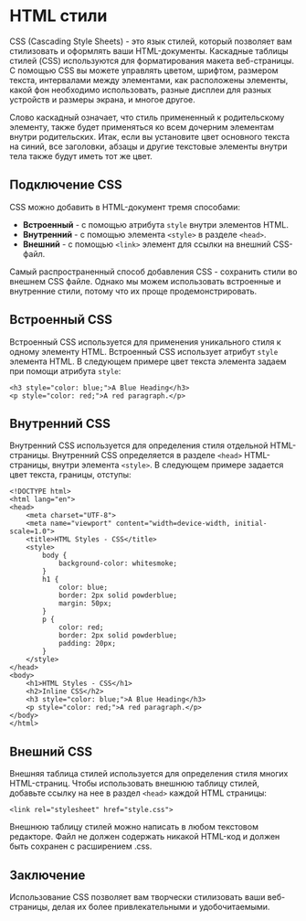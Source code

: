 # HTML стили

CSS (Cascading Style Sheets) - это язык стилей, который позволяет вам стилизовать и оформлять ваши HTML-документы. Каскадные таблицы стилей (CSS) используются для форматирования макета веб-страницы. С помощью CSS вы можете управлять цветом, шрифтом, размером текста, интервалами между элементами, как расположены элементы, какой фон необходимо использовать, разные дисплеи для разных устройств и размеры экрана, и многое другое.

Слово каскадный означает, что стиль примененный к родительскому элементу, также будет применяться ко всем дочерним элементам внутри родительских. Итак, если вы установите цвет основного текста на синий, все заголовки, абзацы и другие текстовые элементы внутри тела также будут иметь тот же цвет.

## Подключение CSS

CSS можно добавить в HTML-документ тремя способами:

- **Встроенный** - с помощью атрибута ``style`` внутри элементов HTML.
- **Внутренний** - с помощью элемента ``<style>`` в разделе ``<head>``.
- **Внешний** - с помощью ``<link>`` элемент для ссылки на внешний CSS-файл.

Самый распространенный способ добавления CSS - сохранить стили во внешнем CSS файле. Однако мы можем использовать встроенные и внутренние стили, потому что их проще продемонстрировать.

## Встроенный CSS

Встроенный CSS используется для применения уникального стиля к одному элементу HTML. Встроенный CSS использует атрибут ``style`` элемента HTML. В следующем примере цвет текста элемента задаем при помощи атрибута ``style``:

```
<h3 style="color: blue;">A Blue Heading</h3>
<p style="color: red;">A red paragraph.</p>
```

## Внутренний CSS

Внутренний CSS используется для определения стиля отдельной HTML-страницы. Внутренний CSS определяется в разделе ``<head>`` HTML-страницы, внутри элемента ``<style>``. В следующем примере задается цвет текста, границы, отступы:

```
<!DOCTYPE html>
<html lang="en">
<head>
    <meta charset="UTF-8">
    <meta name="viewport" content="width=device-width, initial-scale=1.0">
    <title>HTML Styles - CSS</title>
    <style>
        body {
            background-color: whitesmoke;
        }
        h1 {
            color: blue;
            border: 2px solid powderblue;
            margin: 50px;
        }
        p {
            color: red;
            border: 2px solid powderblue;
            padding: 20px;
        }
    </style>
</head>
<body>
    <h1>HTML Styles - CSS</h1>
    <h2>Inline CSS</h2>
    <h3 style="color: blue;">A Blue Heading</h3>
    <p style="color: red;">A red paragraph.</p>
</body>
</html>
```

## Внешний CSS

Внешняя таблица стилей используется для определения стиля многих HTML-страниц. Чтобы использовать внешнюю таблицу стилей, добавьте ссылку на нее в раздел ``<head>`` каждой HTML страницы:

```
<link rel="stylesheet" href="style.css">
```

Внешнюю таблицу стилей можно написать в любом текстовом редакторе. Файл не должен содержать никакой HTML-код и должен быть сохранен с расширением .css.

## Заключение

Использование CSS позволяет вам творчески стилизовать ваши веб-страницы, делая их более привлекательными и удобочитаемыми.